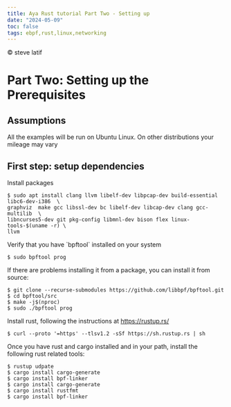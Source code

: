 ```yaml
---
title: Aya Rust tutorial Part Two - Setting up
date: "2024-05-09"
toc: false
tags: ebpf,rust,linux,networking
---
```

&copy; steve latif 

# Part Two: Setting up the Prerequisites


## Assumptions

All the examples will be run on Ubuntu Linux. On other distributions your mileage may vary


## First step: setup dependencies

Install packages 

    $ sudo apt install clang llvm libelf-dev libpcap-dev build-essential libc6-dev-i386  \
    graphviz  make gcc libssl-dev bc libelf-dev libcap-dev clang gcc-multilib  \
    libncurses5-dev git pkg-config libmnl-dev bison flex linux-tools-$(uname -r) \
	llvm

Verify that you have \`bpftool\` installed on your system

    $ sudo bpftool prog 

If there are problems installing it from a package, you can install it from source:

    $ git clone --recurse-submodules https://github.com/libbpf/bpftool.git
    $ cd bpftool/src
    $ make -j$(nproc)
    $ sudo ./bpftool prog

Install rust, following the instructions at <https://rustup.rs/>

    $ curl --proto '=https' --tlsv1.2 -sSf https://sh.rustup.rs | sh

Once you have rust and cargo installed and in your path, install the following rust related tools:

    $ rustup udpate
    $ cargo install cargo-generate
    $ cargo install bpf-linker
    $ cargo install cargo-generate
    $ cargo install rustfmt
    $ cargo install bpf-linker

